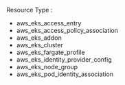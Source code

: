 Resource Type : 
- aws_eks_access_entry
- aws_eks_access_policy_association
- aws_eks_addon
- aws_eks_cluster
- aws_eks_fargate_profile
- aws_eks_identity_provider_config
- aws_eks_node_group
- aws_eks_pod_identity_association
 
